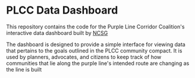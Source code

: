 PLCC Data Dashboard
===================

This repository contains the code for the Purple Line Corridor Coalition's interactive data dashboard built by [NCSG](http://smartgrowth.umd.edu)

The dashboard is designed to provide a simple interface for viewing data that pertains to the goals outlined in the PLCC community compact. It is used by planners, advocates, and citizens to keep track of how communities that lie along the purple line's intended route are changing as the line is built